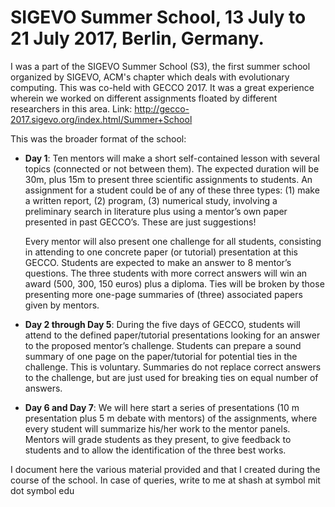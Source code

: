 # SIGEVO Summer School, 13 July to 21 July 2017, Berlin, Germany.

I was a part of the SIGEVO Summer School (S3), the first summer school organized by SIGEVO, ACM's chapter which deals with evolutionary computing. This was co-held with GECCO 2017. It was a great experience wherein we worked on different assignments floated by different researchers in this area. Link: http://gecco-2017.sigevo.org/index.html/Summer+School

This was the broader format of the school:
* **Day 1**:
Ten mentors will make a short self-contained lesson with several topics (connected or not between them). The expected duration will be 30m, plus 15m to present three scientific assignments to students. An assignment for a student could be of any of these three types: (1) make a written report, (2) program, (3) numerical study, involving a preliminary search in literature plus using a mentor’s own paper presented in past GECCO’s. These are just suggestions!

  Every mentor will also present one challenge for all students, consisting in attending to one concrete paper (or tutorial) presentation at this GECCO. Students are expected to make an answer to 8 mentor’s questions. The three students with more correct answers will win an award (500, 300, 150 euros) plus a diploma. Ties will be broken by those presenting more one-page summaries of (three) associated papers given by mentors.

* **Day 2 through Day 5**:
During the five days of GECCO, students will attend to the defined paper/tutorial presentations looking for an answer to the proposed mentor’s challenge. Students can prepare a sound summary of one page on the paper/tutorial for potential ties in the challenge. This is voluntary. Summaries do not replace correct answers to the challenge, but are just used for breaking ties on equal number of answers.

* **Day 6 and Day 7**:
We will here start a series of presentations (10 m presentation plus 5 m debate with mentors) of the assignments, where every student will summarize his/her work to the mentor panels. Mentors will grade students as they present, to give feedback to students and to allow the identification of the three best works.

I document here the various material provided and that I created during the course of the school.
In case of queries, write to me at shash at symbol mit dot symbol edu
